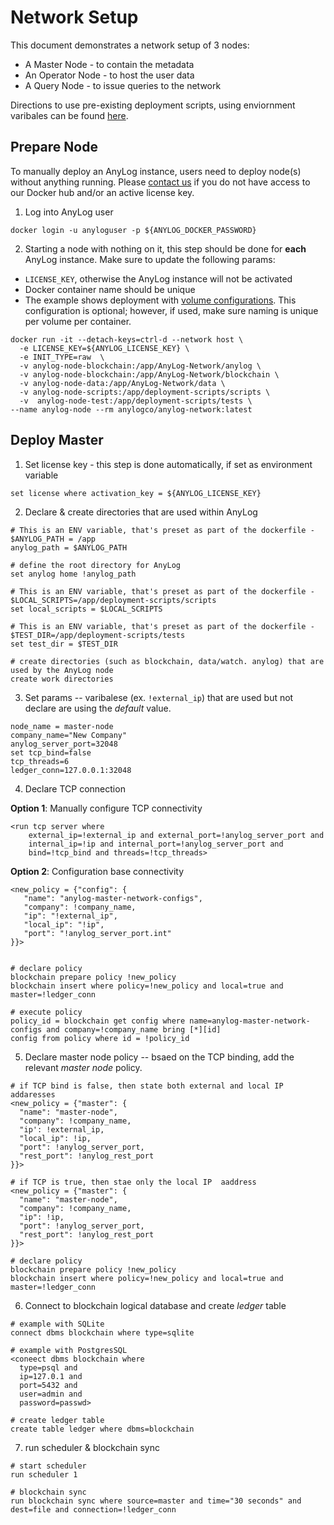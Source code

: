 # Network Setup

This document demonstrates a network setup of 3 nodes:
* A Master Node - to contain the metadata
* An Operator Node - to host the user data
* A Query Node - to issue queries to the network

Directions to use pre-existing deployment scripts, using enviornment varibales can be found [here](../deployments).  

## Prepare Node
To manually deploy an AnyLog instance, users need to deploy node(s) without anything running. Please [contact us](mailto:info@anylog.co) 
if you do not have access to our Docker hub and/or an active license key. 

1. Log into AnyLog user
```shell
docker login -u anyloguser -p ${ANYLOG_DOCKER_PASSWORD}
```

2. Starting a node with nothing on it, this step should be done for **each** AnyLog instance. Make sure to update the 
following params:
* `LICENSE_KEY`, otherwise  the AnyLog instance will not be activated
* Docker container name should be unique 
* The example shows deployment with [volume configurations](../deployments/Networking%20&%20Security/docker_volumes.md).
This configuration is  optional; however, if used, make sure naming is unique per volume per container.    
```shell
docker run -it --detach-keys=ctrl-d --network host \
  -e LICENSE_KEY=${ANYLOG_LICENSE_KEY} \
  -e INIT_TYPE=raw  \
  -v anylog-node-blockchain:/app/AnyLog-Network/anylog \
  -v anylog-node-blockchain:/app/AnyLog-Network/blockchain \
  -v anylog-node-data:/app/AnyLog-Network/data \
  -v anylog-node-scripts:/app/deployment-scripts/scripts \
  -v  anylog-node-test:/app/deployment-scripts/tests \
--name anylog-node --rm anylogco/anylog-network:latest
```

## Deploy Master
1. Set license key - this step is done automatically, if set as environment variable
```anylog
set license where activation_key = ${ANYLOG_LICENSE_KEY}
```

2. Declare & create directories that are used within AnyLog  
```anylog
# This is an ENV variable, that's preset as part of the dockerfile - $ANYLOG_PATH = /app
anylog_path = $ANYLOG_PATH

# define the root directory for AnyLog
set anylog home !anylog_path

# This is an ENV variable, that's preset as part of the dockerfile - $LOCAL_SCRIPTS=/app/deployment-scripts/scripts 
set local_scripts = $LOCAL_SCRIPTS

# This is an ENV variable, that's preset as part of the dockerfile - $TEST_DIR=/app/deployment-scripts/tests
set test_dir = $TEST_DIR

# create directories (such as blockchain, data/watch. anylog) that are used by the AnyLog node 
create work directories
```

3. Set params -- varibalese (ex. `!external_ip`) that are used but not declare are using the _default_ value.   
```anylog 
node_name = master-node
company_name="New Company"
anylog_server_port=32048 
set tcp_bind=false
tcp_threads=6 
ledger_conn=127.0.0.1:32048 
```

4. Declare TCP connection

**Option 1**: Manually configure TCP connectivity 
```anylog
<run tcp server where
    external_ip=!external_ip and external_port=!anylog_server_port and
    internal_ip=!ip and internal_port=!anylog_server_port and
    bind=!tcp_bind and threads=!tcp_threads>
```

**Option 2**: Configuration base connectivity 
```anylog
<new_policy = {"config": {
   "name": "anylog-master-network-configs",
   "company": !company_name,
   "ip": "!external_ip", 
   "local_ip": "!ip",
   "port": "!anylog_server_port.int"
}}> 
 

# declare policy 
blockchain prepare policy !new_policy
blockchain insert where policy=!new_policy and local=true and master=!ledger_conn

# execute policy
policy_id = blockchain get config where name=anylog-master-network-configs and company=!company_name bring [*][id] 
config from policy where id = !policy_id
```

5. Declare master node policy -- bsaed on the TCP binding, add the relevant _master node_ policy.  
```anylog
# if TCP bind is false, then state both external and local IP addaresses 
<new_policy = {"master": {
  "name": "master-node", 
  "company": !company_name, 
  "ip': !external_ip, 
  "local_ip": !ip,
  "port": !anylog_server_port, 
  "rest_port": !anylog_rest_port
}}>

# if TCP is true, then stae only the local IP  aaddress
<new_policy = {"master": {
  "name": "master-node", 
  "company": !company_name, 
  "ip": !ip,
  "port": !anylog_server_port, 
  "rest_port": !anylog_rest_port
}}> 

# declare policy 
blockchain prepare policy !new_policy
blockchain insert where policy=!new_policy and local=true and master=!ledger_conn
```

6. Connect to blockchain logical database and create _ledger_ table
```anylog
# example with SQLite 
connect dbms blockchain where type=sqlite 

# example with PostgresSQL 
<coneect dbms blockchain where
  type=psql and
  ip=127.0.1 and
  port=5432 and 
  user=admin and
  password=passwd>
  
# create ledger table 
create table ledger where dbms=blockchain  
```

7. run scheduler & blockchain sync
```anylog
# start scheduler 
run scheduler 1

# blockchain sync 
run blockchain sync where source=master and time="30 seconds" and dest=file and connection=!ledger_conn
```

